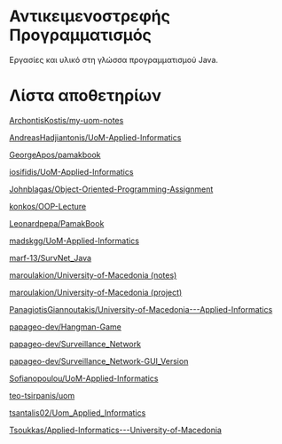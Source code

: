 # Αντικειμενοστρεφής Προγραμματισμός

Εργασίες και υλικό στη γλώσσα προγραμματισμού Java.

# Λίστα αποθετηρίων

[ArchontisKostis/my-uom-notes](<https://github.com/ArchontisKostis/my-uom-notes/tree/main/Object%20Oriented%20Programming%20(JAVA)>)

[AndreasHadjiantonis/UoM-Applied-Informatics](https://github.com/AndreasHadjiantonis/UoM-Applied-Informatics/tree/main/3rd%20Semester/Object%20Oriented%20Programming)

[GeorgeApos/pamakbook](https://github.com/GeorgeApos/pamakbook)

[iosifidis/UoM-Applied-Informatics](https://github.com/iosifidis/UoM-Applied-Informatics/tree/main/s3/object_oriented_programming)

[Johnblagas/Object-Oriented-Programming-Assignment](https://github.com/Johnblagas/Object-Oriented-Programming-Assignment)

[konkos/OOP-Lecture](https://github.com/konkos/OOP-Lecture)

[Leonardpepa/PamakBook](https://github.com/Leonardpepa/PamakBook)

[madskgg/UoM-Applied-Informatics](https://github.com/madskgg/UoM-Applied-Informatics/tree/main/Semester3/Object-Oriented%20Programming)

[marf-13/SurvNet_Java](https://github.com/marf-13/SurvNet_Java)  

[maroulakion/University-of-Macedonia (notes)](https://github.com/maroulakion/University-of-Macedonia/blob/main/Notes_Java_maroun.pdf)

[maroulakion/University-of-Macedonia (project)](https://github.com/maroulakion/University-of-Macedonia/blob/main/Surveillance_Center_Java.zip)

[PanagiotisGiannoutakis/University-of-Macedonia---Applied-Informatics](https://github.com/PanagiotisGiannoutakis/University-of-Macedonia---Applied-Informatics/tree/main/Εφαρμοσμένη%20Πληροφορίκη/Αντικειμενοστραφής%20Προγραμματισμός)

[papageo-dev/Hangman-Game](https://github.com/papageo-dev/Hangman-Game/tree/7b2ac11fa99830919ea1649940bf3f7d543f88a7)

[papageo-dev/Surveillance_Network](https://github.com/papageo-dev/Surveillance_Network)

[papageo-dev/Surveillance_Network-GUI_Version](https://github.com/papageo-dev/Surveillance_Network-GUI_Version)

[Sofianopoulou/UoM-Applied-Informatics](https://github.com/Sofianopoulou/UoM-Applied-Informatics/tree/main/3rd%20semester)

[teo-tsirpanis/uom](https://github.com/teo-tsirpanis/uom/tree/master/s3/object-oriented-programming)

[tsantalis02/Uom_Applied_Informatics](https://github.com/tsantalis02/Uom_Applied_Informatics/tree/main/Semester_03/Object-Oriented_Programming)

[Tsoukkas/Applied-Informatics---University-of-Macedonia](https://github.com/Tsoukkas/Applied-Informatics---University-of-Macedonia/tree/master/Java)
